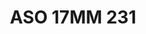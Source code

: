 ---
title: ASO 17MM 231
date: 
draft: false

# descripcion
description : Anillo de plata 925.

materials: Plata 946

color: 

dimensions: 17mm diámetro

code: 05-23-1620

type: "Anillos"

categories: []

price: $6.160,00

price_eftvo: $5.240,00

# Images
# first image will be shown in the product page
images:
  # - image: "images/path_to_image"
  # La ubicacion de las imagenes es imagenes/Anillos/Anillos.Solo Plata/05-23-1620-aso-17mm-231
  - image: "./images/anillos/solo_plata/05-23-1620-aso-17mm-231.jpg"
---